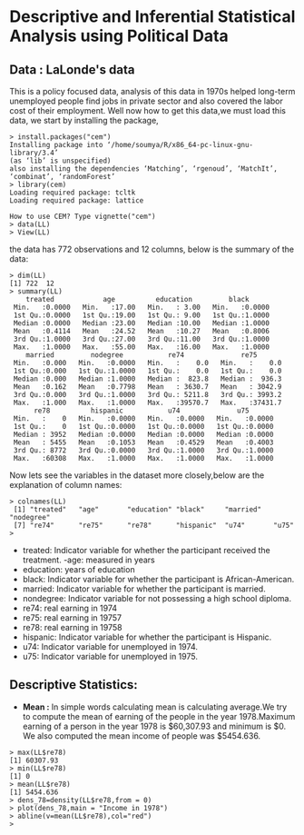 # Descriptive and Inferential Statistical Analysis using Political Data  

## Data : LaLonde's data  
This is a policy focused data, analysis of this data in 1970s helped long-term unemployed people find jobs in private sector and also covered the labor cost of their employment. Well now how to get this data,we must load this data, we start by installing the package,  
```
> install.packages("cem")
Installing package into ‘/home/soumya/R/x86_64-pc-linux-gnu-library/3.4’
(as ‘lib’ is unspecified)
also installing the dependencies ‘Matching’, ‘rgenoud’, ‘MatchIt’, ‘combinat’, ‘randomForest’
> library(cem)
Loading required package: tcltk
Loading required package: lattice

How to use CEM? Type vignette("cem")
> data(LL)
> View(LL)
```  
the data has 772 observations and 12 columns, below is the summary of the data:  
```
> dim(LL)
[1] 722  12
> summary(LL)
    treated            age          education         black       
 Min.   :0.0000   Min.   :17.00   Min.   : 3.00   Min.   :0.0000  
 1st Qu.:0.0000   1st Qu.:19.00   1st Qu.: 9.00   1st Qu.:1.0000  
 Median :0.0000   Median :23.00   Median :10.00   Median :1.0000  
 Mean   :0.4114   Mean   :24.52   Mean   :10.27   Mean   :0.8006  
 3rd Qu.:1.0000   3rd Qu.:27.00   3rd Qu.:11.00   3rd Qu.:1.0000  
 Max.   :1.0000   Max.   :55.00   Max.   :16.00   Max.   :1.0000  
    married         nodegree           re74              re75        
 Min.   :0.000   Min.   :0.0000   Min.   :    0.0   Min.   :    0.0  
 1st Qu.:0.000   1st Qu.:1.0000   1st Qu.:    0.0   1st Qu.:    0.0  
 Median :0.000   Median :1.0000   Median :  823.8   Median :  936.3  
 Mean   :0.162   Mean   :0.7798   Mean   : 3630.7   Mean   : 3042.9  
 3rd Qu.:0.000   3rd Qu.:1.0000   3rd Qu.: 5211.8   3rd Qu.: 3993.2  
 Max.   :1.000   Max.   :1.0000   Max.   :39570.7   Max.   :37431.7  
      re78          hispanic           u74              u75        
 Min.   :    0   Min.   :0.0000   Min.   :0.0000   Min.   :0.0000  
 1st Qu.:    0   1st Qu.:0.0000   1st Qu.:0.0000   1st Qu.:0.0000  
 Median : 3952   Median :0.0000   Median :0.0000   Median :0.0000  
 Mean   : 5455   Mean   :0.1053   Mean   :0.4529   Mean   :0.4003  
 3rd Qu.: 8772   3rd Qu.:0.0000   3rd Qu.:1.0000   3rd Qu.:1.0000  
 Max.   :60308   Max.   :1.0000   Max.   :1.0000   Max.   :1.0000  

```  
Now lets see the variables in the dataset more closely,below are the explanation of column names:  
```
> colnames(LL)
 [1] "treated"   "age"       "education" "black"     "married"   "nodegree" 
 [7] "re74"      "re75"      "re78"      "hispanic"  "u74"       "u75"      
> 
```
- treated: Indicator variable for whether the participant received the treatment.
-age: measured in years
- education: years of education
- black: Indicator variable for whether the participant is African-American.
- married: Indicator variable for whether the participant is married.
- nondegree: Indicator variable for not possessing a high school diploma.
- re74: real earning in 1974
- re75: real earning in 19757
- re78: real earning in 19758 
- hispanic: Indicator variable for whether the participant is Hispanic.
- u74: Indicator variable for unemployed in 1974.
- u75: Indicator variable for unemployed in 1975.  

## Descriptive Statistics:  

- **Mean :**  In simple words calculating mean is calculating average.We try to compute the mean of earning of the people in the year 1978.Maximum earning of a person in the year 1978 is $60,307.93 and minimum is $0. We also computed the mean income of people was $5454.636.  
```
> max(LL$re78)
[1] 60307.93
> min(LL$re78)
[1] 0
> mean(LL$re78)
[1] 5454.636
> dens_78=density(LL$re78,from = 0)
> plot(dens_78,main = "Income in 1978")
> abline(v=mean(LL$re78),col="red")
> 
```





